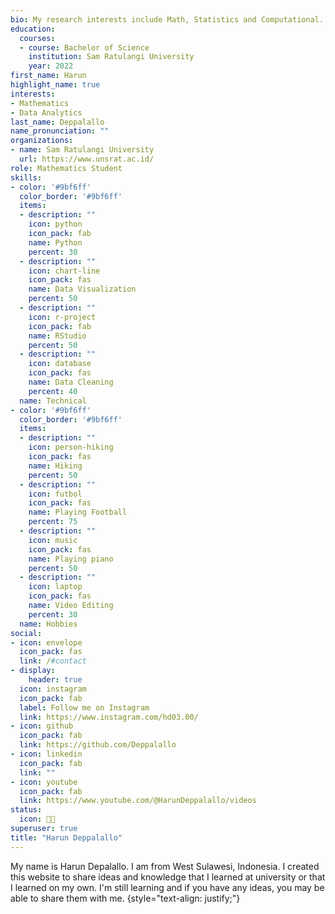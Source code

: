 ```yaml
---
bio: My research interests include Math, Statistics and Computational.
education:
  courses:
  - course: Bachelor of Science
    institution: Sam Ratulangi University
    year: 2022
first_name: Harun
highlight_name: true
interests:
- Mathematics
- Data Analytics
last_name: Deppalallo
name_pronunciation: ""
organizations:
- name: Sam Ratulangi University
  url: https://www.unsrat.ac.id/
role: Mathematics Student
skills:
- color: '#9bf6ff'
  color_border: '#9bf6ff'
  items:
  - description: ""
    icon: python
    icon_pack: fab
    name: Python
    percent: 30
  - description: ""
    icon: chart-line
    icon_pack: fas
    name: Data Visualization
    percent: 50
  - description: ""
    icon: r-project
    icon_pack: fab
    name: RStudio
    percent: 50
  - description: ""
    icon: database
    icon_pack: fas
    name: Data Cleaning
    percent: 40
  name: Technical
- color: '#9bf6ff'
  color_border: '#9bf6ff'
  items:
  - description: ""
    icon: person-hiking
    icon_pack: fas
    name: Hiking
    percent: 50
  - description: ""
    icon: futbol
    icon_pack: fas
    name: Playing Football
    percent: 75
  - description: ""
    icon: music
    icon_pack: fas
    name: Playing piano
    percent: 50
  - description: ""
    icon: laptop
    icon_pack: fas
    name: Video Editing
    percent: 30
  name: Hobbies
social:
- icon: envelope
  icon_pack: fas
  link: /#contact
- display:
    header: true
  icon: instagram
  icon_pack: fab
  label: Follow me on Instagram
  link: https://www.instagram.com/hd03.00/
- icon: github
  icon_pack: fab
  link: https://github.com/Deppalallo
- icon: linkedin
  icon_pack: fab
  link: ""
- icon: youtube
  icon_pack: fab
  link: https://www.youtube.com/@HarunDeppalallo/videos
status:
  icon: 🧑‍💻️
superuser: true
title: "Harun Deppalallo"
---
```


My name is Harun Depalallo. I am from West Sulawesi, Indonesia. I created this website to share ideas and knowledge that I learned at university or that I learned on my own. I'm still learning and if you have any ideas, you may be able to share them with me.
{style="text-align: justify;"}
